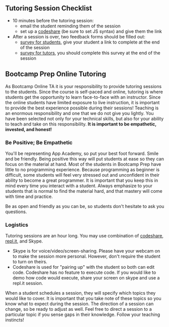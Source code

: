 ## Tutoring Session Checklist

+ 10 minutes before the tutoring session:
  + email the student reminding them of the session
  + set up a [codeshare][codeshare] (be sure to set JS syntax) and give them the link
+ After a session is over, two feedback forms should be filled out:
  + [survey for students][student-feedback], give your student a link to complete
  at the end of the session
  + [survey for tutors][tutor-feedback], you should complete this survey at the end of the session


## Bootcamp Prep Online Tutoring

As Bootcamp Online TA it is your responsibility to provide tutoring sessions to the students. Since the course is self-paced and online, tutoring is where students
get the opportunity to learn face-to-face with an instructor. Since the online
students have limited exposure to live instruction, it is important to provide
the best experience possible during their sessions! Teaching is an enormous responsibility and one that we do not give you lightly. You have been selected not only for your technical skills, but also for your ability to teach and take on this responsibility. **It is important to be empathetic, invested, and honest!**

### Be Positive; Be Empathetic

You'll be representing App Academy, so put your best foot forward. Smile and be
friendly. Being positive this way will put students at ease so they can focus on
the material at hand. Most of the students in Bootcamp Prep have little to no programming experience. Because programming as beginner is difficult, some students will feel very stressed out and unconfident in their ability to become a great programmer. It is important
that you keep this in mind every time you interact with a student. Always emphasize
to your students that is normal to find the material hard, and that mastery will
come with time and practice.

Be as open and friendly as you can be, so students don't hesitate to ask you
questions.

### Logistics

Tutoring sessions are an hour long. You may use combination of [codeshare][codeshare], [repl.it][repl-it],
and Skype.

+ Skype is for voice/video/screen-sharing. Please have your webcam on to make the session more
personal. However, don't require the student to turn on theirs.
+ Codeshare is used for "pairing up" with the student so both can edit code. Codeshare has
no feature to execute code. If you would like to demo how code would execute, share your screen on skype
and use a repl.it session.

When a student schedules a session, they will specify which topics they would like to cover.
It is important that you take note of these topics so you know what to expect during
the session. The direction of a session can change, so be ready to adjust as well. Feel free to
direct a session to a particular topic if you sense gaps in their knowledge. Follow your teaching instincts!



[codeshare]: https://codeshare.io/
[repl-it]: https://repl.it/
[student-feedback]: https://docs.google.com/forms/d/e/1FAIpQLSddbRkqK6Ddy3mCAZo81oo0ybS7wZyUYfqYRiSbfg637V9b2w/viewform?usp=sf_link
[tutor-feedback]: https://goo.gl/forms/2HmOSpqRULEiuTJI3
